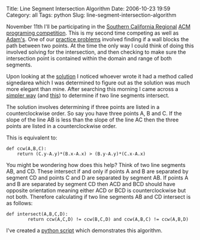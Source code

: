 Title: Line Segment Intersection Algorithm
Date: 2006-10-23 19:59
Category: all
Tags: python
Slug: line-segment-intersection-algorithm

November 11th I'll be participating in the [Southern California
Regional][] [ACM][] [programing competition][]. This is my second time
competing as well as [Adam's][]. One of our [practice problems][]
involved finding if a wall blocks the path between two points. At the
time the only way I could think of doing this involved solving for the
intersection, and then checking to make sure the intersection point is
contained within the domain and range of both segments.

Upon looking at the [solution][] I noticed whoever wrote it had a method
called signedarea which I was determined to figure out as the solution
was much more elegant than mine. After searching this morning I came
across a [simpler way][] (and [this][]) to determine if two line
segments intersect.

The solution involves determining if three points are listed in a
counterclockwise order. So say you have three points A, B and C. If the
slope of the line AB is less than the slope of the line AC then the
three points are listed in a counterclockwise order.

This is equivalent to:

~~~~ {lang="python"}
def ccw(A,B,C):
    return (C.y-A.y)*(B.x-A.x) > (B.y-A.y)*(C.x-A.x)
~~~~

You might be wondering how does this help? Think of two line segments
AB, and CD. These intersect if and only if points A and B are separated
by segment CD and points C and D are separated by segment AB. If points
A and B are separated by segment CD then ACD and BCD should have
opposite orientation meaning either ACD or BCD is counterclockwise but
not both. Therefore calculating if two line segments AB and CD intersect
is as follows:

~~~~ {lang="python"}
def intersect(A,B,C,D):
        return ccw(A,C,D) != ccw(B,C,D) and ccw(A,B,C) != ccw(A,B,D)
~~~~

I've created a [python script][] which demonstrates this algorithm.

  [Southern California Regional]: http://www.socalcontest.org/
  [ACM]: http://www.acm.org/
  [programing competition]: http://icpc.baylor.edu/icpc/
  [Adam's]: http://www.adamdoupe.com
  [practice problems]: http://www-rcf.usc.edu/~dkempe/contest/fall06/fall06.pdf
  [solution]: http://www-rcf.usc.edu/~dkempe/contest/fall06/ee.c.txt
  [simpler way]: http://compgeom.cs.uiuc.edu/~jeffe/teaching/373/notes/x06-sweepline.pdf
  [this]: http://compgeom.cs.uiuc.edu/~jeffe/teaching/373/notes/x05-convexhull.pdf
  [python script]: /wordpress/wp-content/uploads/2006/10/intersect.py
